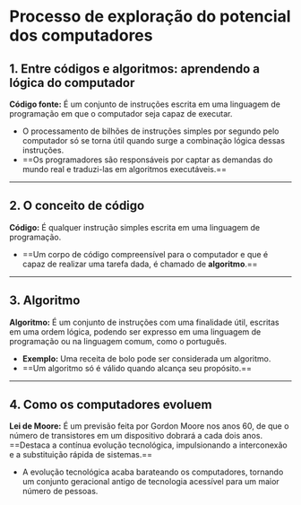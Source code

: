 # **Processo de exploração do potencial dos computadores**

## 1. Entre códigos e algoritmos: aprendendo a lógica do computador

**Código fonte:** É um conjunto de instruções escrita em uma linguagem de programação em que o computador seja capaz de executar.

- O processamento de bilhões de instruções simples por segundo pelo computador só se torna útil quando surge a combinação lógica dessas instruções.
- ==Os programadores são responsáveis por captar as demandas do mundo real e traduzi-las em algoritmos executáveis.==

---
## 2. O conceito de código

**Código:** É qualquer instrução simples escrita em uma linguagem de programação.

- ==Um corpo de código compreensível para o computador e que é capaz de realizar uma tarefa dada, é chamado de **algoritmo**.==

---
## 3. Algoritmo

**Algoritmo:** É um conjunto de instruções com uma finalidade útil, escritas em uma ordem lógica, podendo ser expresso em uma linguagem de programação ou na linguagem comum, como o português.

- **Exemplo:** Uma receita de bolo pode ser considerada um algoritmo.
- ==Um algoritmo só é válido quando alcança seu propósito.==

---
## 4. Como os computadores evoluem

**Lei de Moore:** É um previsão feita por Gordon Moore nos anos 60, de que o número de transistores em um dispositivo dobrará a cada dois anos. ==Destaca a contínua evolução tecnológica, impulsionando a interconexão e a substituição rápida de sistemas.==

- A evolução tecnológica acaba barateando os computadores, tornando um conjunto geracional antigo de tecnologia acessível para um maior número de pessoas.
